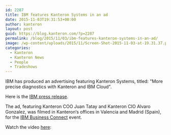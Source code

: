 ```yaml
---
id: 2287
title: IBM features Kanteron Systems in an ad
date: 2015-11-03T19:31:53+00:00
author: kanteron
layout: post
guid: https://blog.kanteron.com/?p=2287
permalink: /blog/2015/11/03/ibm-features-kanteron-systems-in-an-ad/
image: /wp-content/uploads/2015/11/Screen-Shot-2015-11-03-at-19.31.37.png
categories:
  - Kanteron
  - Kanteron News
  - People
  - Tradeshows
---
```

IBM has produced an advertising featuring Kanteron Systems, titled: "More precise diagnostics with Kanteron and IBM Cloud".

Here is the <a href="https://www-03.ibm.com/press/es/es/pressrelease/48066.wss" target="_blank">IBM press release</a>.

The ad, featuring Kanteron COO Juan Tatay and Kanteron CIO Alvaro Gonzalez, was filmed in Kanteron‘s offices in Valencia and Madrid (Spain), for the <a href="https://www.businessconnect.es" target="_blank">IBM Business Connect</a> event.

Watch the video <a href="httpss://www.youtube.com/watch?v=oOO2dagH_cU" target="_blank">here</a>:
  
<span class="embed-youtube" style="text-align:center; display: block;"></span>